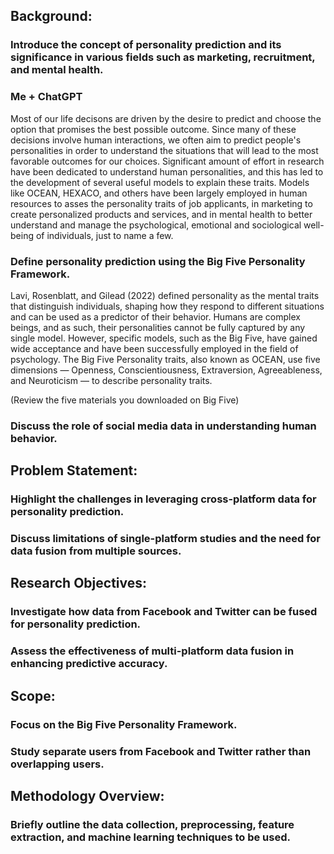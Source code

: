 

## Background:

### Introduce the concept of personality prediction and its significance in various fields such as marketing, recruitment, and mental health.

### Me + ChatGPT

Most of our life decisons are driven by the desire to predict and choose the option that promises the best possible outcome. Since many of these decisions involve human interactions, we often aim to predict people's personalities in order to understand the situations that will lead to the most favorable outcomes for our choices. Significant amount of effort in research have been dedicated to understand human personalities, and this has led to the development of several useful models to explain these traits. Models like OCEAN, HEXACO, and others have been largely employed in human resources to asses the personality traits of job applicants, in marketing to create personalized products and services, and in mental health to better understand and manage the psychological, emotional and sociological well-being of individuals, just to name a few.


### Define personality prediction using the Big Five Personality Framework.

Lavi, Rosenblatt, and Gilead (2022) defined personality as the mental traits that distinguish individuals, shaping how they respond to different situations and can be used as a predictor of their behavior. Humans are complex beings, and as such, their personalities cannot be fully captured by any single model. However, specific models, such as the Big Five, have gained wide acceptance and have been successfully employed in the field of psychology. The Big Five Personality traits, also known as OCEAN, use five dimensions — Openness, Conscientiousness, Extraversion, Agreeableness, and Neuroticism — to describe personality traits.

(Review the five materials you downloaded on Big Five)

### Discuss the role of social media data in understanding human behavior.


## Problem Statement:

### Highlight the challenges in leveraging cross-platform data for personality prediction. 

### Discuss limitations of single-platform studies and the need for data fusion from multiple sources.



## Research Objectives:

### Investigate how data from Facebook and Twitter can be fused for personality prediction.

### Assess the effectiveness of multi-platform data fusion in enhancing predictive accuracy.


## Scope:

### Focus on the Big Five Personality Framework.

### Study separate users from Facebook and Twitter rather than overlapping users.


## Methodology Overview:

### Briefly outline the data collection, preprocessing, feature extraction, and machine learning techniques to be used.
 
